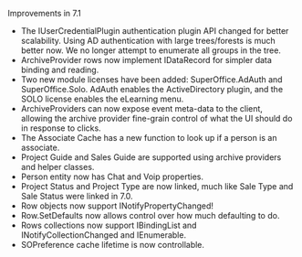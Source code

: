 <properties date="2016-05-10"
SortOrder="2"
/>

Improvements in 7.1

* The IUserCredentialPlugin authentication plugin API changed for better scalability. Using AD authentication with large trees/forests is much better now. We no longer attempt to enumerate all groups in the tree.
* ArchiveProvider rows now implement IDataRecord for simpler data binding and reading.
* Two new module licenses have been added: SuperOffice.AdAuth and SuperOffice.Solo. AdAuth enables the ActiveDirectory plugin, and the SOLO license enables the eLearning menu.
* ArchiveProviders can now expose event meta-data to the client, allowing the archive provider fine-grain control of what the UI should do in response to clicks.
* The Associate Cache has a new function to look up if a person is an associate.
* Project Guide and Sales Guide are supported using archive providers and helper classes.
* Person entity now has Chat and Voip properties.
* Project Status and Project Type are now linked, much like Sale Type and Sale Status were linked in 7.0.
* Row objects now support INotifyPropertyChanged!
* Row.SetDefaults now allows control over how much defaulting to do.
* Rows collections now support IBindingList and INotifyCollectionChanged and IEnumerable.
* SOPreference cache lifetime is now controllable.
